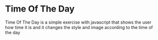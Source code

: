 # Time Of The Day
Time Of The Day is a simple exercise with javascript that shows the user how time it is and it changes the style and image according to the time of the day
